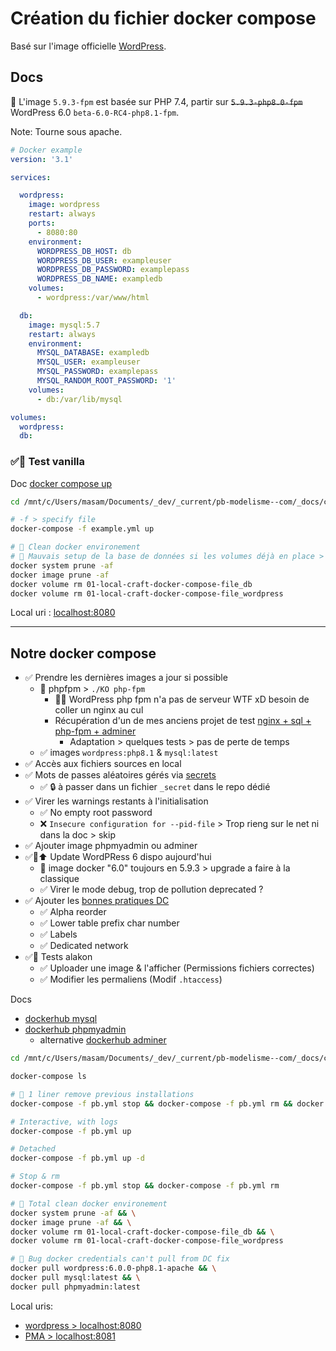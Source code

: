 # Création du fichier docker compose

Basé sur l'image officielle [WordPress](https://hub.docker.com/_/wordpress).

## Docs

🚨 L'image `5.9.3-fpm` est basée sur PHP 7.4, partir sur ~~`5.9.3-php8.0-fpm`~~ WordPress 6.0 `beta-6.0-RC4-php8.1-fpm`.

Note: Tourne sous apache.

```yml
# Docker example
version: '3.1'

services:

  wordpress:
    image: wordpress
    restart: always
    ports:
      - 8080:80
    environment:
      WORDPRESS_DB_HOST: db
      WORDPRESS_DB_USER: exampleuser
      WORDPRESS_DB_PASSWORD: examplepass
      WORDPRESS_DB_NAME: exampledb
    volumes:
      - wordpress:/var/www/html

  db:
    image: mysql:5.7
    restart: always
    environment:
      MYSQL_DATABASE: exampledb
      MYSQL_USER: exampleuser
      MYSQL_PASSWORD: examplepass
      MYSQL_RANDOM_ROOT_PASSWORD: '1'
    volumes:
      - db:/var/lib/mysql

volumes:
  wordpress:
  db:
```

### ✅📌 Test vanilla

Doc [docker compose up](https://docs.docker.com/compose/reference/up/)

```bash
cd /mnt/c/Users/masam/Documents/_dev/_current/pb-modelisme--com/_docs/craft-and-tests/01-local-craft-docker-compose-file

# -f > specify file
docker-compose -f example.yml up

# 🧽 Clean docker environement
# 🚨 Mauvais setup de la base de données si les volumes déjà en place > docker volume ls
docker system prune -af
docker image prune -af
docker volume rm 01-local-craft-docker-compose-file_db
docker volume rm 01-local-craft-docker-compose-file_wordpress
```

Local uri : [localhost:8080](http://localhost:8080)

---

## Notre docker compose

- ✅ Prendre les dernières images a jour si possible
  - 💩 phpfpm > `./KO php-fpm`
    - 🚨💩 WordPress php fpm n'a pas de serveur WTF xD besoin de coller un nginx au cul
    - Récupération d'un de mes anciens projet de test [nginx + sql + php-fpm + adminer](https://github.com/youpiwaza/server-related-tutorials/tree/master/01-docker/04-my-tests/03-compose-nginx-php-sql)
      - Adaptation > quelques tests > pas de perte de temps
  - ✅ images `wordpress:php8.1` & `mysql:latest`
- ✅ Accès aux fichiers sources en local
- ✅ Mots de passes aléatoires gérés via [secrets](https://docs.docker.com/engine/swarm/secrets/#use-secrets-in-compose)
  - ✅ 🔒️ à passer dans un fichier `_secret` dans le repo dédié
- ✅ Virer les warnings restants à l'initialisation
  - ✅ No empty root password
  - ❌ `Insecure configuration for --pid-file` > Trop rieng sur le net ni dans la doc > skip
- ✅ Ajouter image phpmyadmin ou adminer
- ✅💩⬆️ Update WordPRess 6 dispo aujourd'hui
  - 💩 image docker "6.0" toujours en 5.9.3 > upgrade a faire à la classique
  - ✅ Virer le mode debug, trop de pollution deprecated ?
- ✅ Ajouter les [bonnes pratiques DC](https://github.com/youpiwaza/docker-compose-curated-example)
  - ✅ Alpha reorder
  - ✅ Lower table prefix char number
  - ✅ Labels
  - ✅ Dedicated network
- ✅📌 Tests alakon
  - ✅ Uploader une image & l'afficher (Permissions fichiers correctes)
  - ✅ Modifier les permaliens (Modif `.htaccess`)

Docs

- [dockerhub mysql](https://hub.docker.com/_/mysql)
- [dockerhub phpmyadmin](https://hub.docker.com/_/phpmyadmin)
  - alternative [dockerhub adminer](https://hub.docker.com/_/adminer)

```bash
cd /mnt/c/Users/masam/Documents/_dev/_current/pb-modelisme--com/_docs/craft-and-tests/01-local-craft-docker-compose-file

docker-compose ls

# 🧽 1 liner remove previous installations
docker-compose -f pb.yml stop && docker-compose -f pb.yml rm && docker volume rm 01-local-craft-docker-compose-file_db && docker volume rm 01-local-craft-docker-compose-file_wordpress

# Interactive, with logs
docker-compose -f pb.yml up

# Detached
docker-compose -f pb.yml up -d

# Stop & rm
docker-compose -f pb.yml stop && docker-compose -f pb.yml rm

# 🧽 Total clean docker environement
docker system prune -af && \
docker image prune -af && \
docker volume rm 01-local-craft-docker-compose-file_db && \
docker volume rm 01-local-craft-docker-compose-file_wordpress

# 🐛 Bug docker credentials can't pull from DC fix
docker pull wordpress:6.0.0-php8.1-apache && \
docker pull mysql:latest && \
docker pull phpmyadmin:latest
```

Local uris:

- [wordpress > localhost:8080](http://localhost:8080)
- [PMA > localhost:8081](http://localhost:8081)
